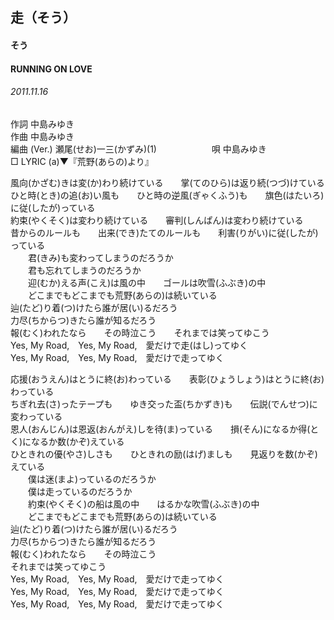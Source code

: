 ## 走（そう）
#### そう
#### RUNNING ON LOVE
###### 2011.11.16


作詞     中島みゆき　　　　　   
作曲      中島みゆき  　　　   
編曲 (Ver.) 瀬尾(せお)一三(かずみ)(1)　　　　　　
唄  中島みゆき        
□ LYRIC (a)▼『荒野(あらの)より』   
   
   
風向(かざむ)きは変(か)わり続けている　　掌(てのひら)は返り続(つづ)けている   
ひと時(とき)の追(お)い風も　　ひと時の逆風(ぎゃくふう)も　　旗色(はたいろ)に従(したが)っている   
約束(やくそく)は変わり続けている　　審判(しんぱん)は変わり続けている   
昔からのルールも　　出来(でき)たてのルールも　　利害(りがい)に従(したが)っている   
　　君(きみ)も変わってしまうのだろうか   
　　君も忘れてしまうのだろうか   
　　迎(むか)える声(こえ)は風の中　　ゴールは吹雪(ふぶき)の中   
　　どこまでもどこまでも荒野(あらの)は続いている   
辿(たど)り着(つ)けたら誰が居(い)るだろう   
力尽(ちからつ)きたら誰が知るだろう   
報(むく)われたなら　　その時泣こう　　それまでは笑ってゆこう   
Yes, My Road,　Yes, My Road,　愛だけで走(はし)ってゆく   
Yes, My Road,　Yes, My Road,　愛だけで走ってゆく   
   
応援(おうえん)はとうに終(お)わっている　　表彰(ひょうしょう)はとうに終(お)わっている   
ちぎれ去(さ)ったテープも　　ゆき交った盃(ちかずき)も　　伝説(でんせつ)に変わっている   
恩人(おんじん)は恩返(おんがえ)しを待(ま)っている　　損(そん)になるか得(とく)になるか数(かぞ)えている   
ひときれの優(やさ)しさも　　ひときれの励(はげ)ましも　　見返りを数(かぞ)えている   
　　僕は迷(まよ)っているのだろうか   
　　僕は走っているのだろうか   
　　約束(やくそく)の船は風の中　　はるかな吹雪(ふぶき)の中   
　　どこまでもどこまでも荒野(あらの)は続いている   
辿(たど)り着(つ)けたら誰が居(い)るだろう   
力尽(ちからつ)きたら誰が知るだろう   
報(むく)われたなら　　その時泣こう   
それまでは笑ってゆこう   
Yes, My Road,　Yes, My Road,　愛だけで走ってゆく   
Yes, My Road,　Yes, My Road,　愛だけで走ってゆく   
Yes, My Road,　Yes, My Road,　愛だけで走ってゆく   